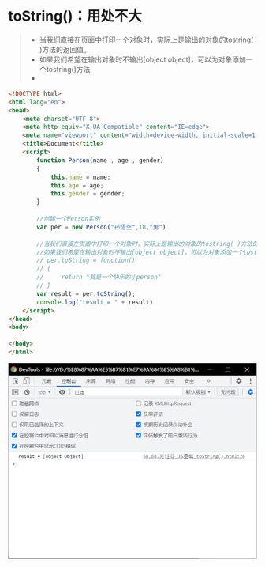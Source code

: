 # toString()：用处不大

> - 当我们直接在页面中打印一个对象时，实际上是输出的对象的tostring( )方法的返回值。
> - 如果我们希望在输出对象时不输出[object object]，可以为对象添加一个tostring()方法
> - 

```html
<!DOCTYPE html>
<html lang="en">
<head>
    <meta charset="UTF-8">
    <meta http-equiv="X-UA-Compatible" content="IE=edge">
    <meta name="viewport" content="width=device-width, initial-scale=1.0">
    <title>Document</title>
    <script>
        function Person(name , age , gender)
        {
            this.name = name;
            this.age = age;
            this.gender = gender;
        }

        //创建一个Person实例
        var per = new Person("孙悟空",18,"男")

        //当我们直接在页面中打印一个对象时，实际上是输出的对象的tostring( )方法的返回值
        //如果我们希望在输出对象时不输出[object object]，可以为对象添加一个tostring()方法
        // per.toString = function()
        // {
        //     return "我是一个快乐的小person"
        // }
        var result = per.toString();
        console.log("result = " + result)
    </script>
</head>
<body>
    
</body>
</html>
```

![image-20220106112642697](image-20220106112642697.png)